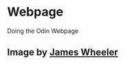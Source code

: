 # Webpage
Doing the Odin Webpage
## Image by [James Wheeler](https://www.pexels.com/@souvenirpixels?filter=photos "James Wheeler")